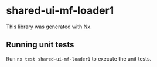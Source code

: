 # shared-ui-mf-loader1

This library was generated with [Nx](https://nx.dev).

## Running unit tests

Run `nx test shared-ui-mf-loader1` to execute the unit tests.
